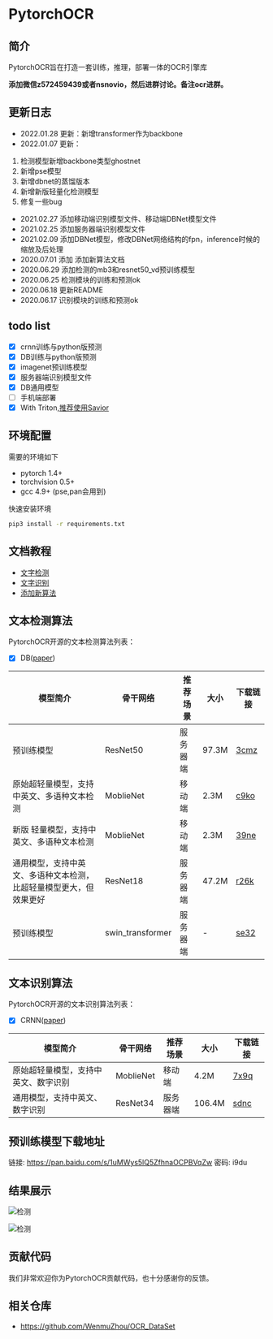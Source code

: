 # PytorchOCR

## 简介
PytorchOCR旨在打造一套训练，推理，部署一体的OCR引擎库

**添加微信z572459439或者nsnovio，然后进群讨论。备注ocr进群。**

## 更新日志
* 2022.01.28 更新：新增transformer作为backbone
* 2022.01.07 更新：
1. 检测模型新增backbone类型ghostnet
2. 新增pse模型
3. 新增dbnet的蒸馏版本
4. 新增新版轻量化检测模型
5. 修复一些bug
* 2021.02.27 添加移动端识别模型文件、移动端DBNet模型文件
* 2021.02.25 添加服务器端识别模型文件
* 2021.02.09 添加DBNet模型，修改DBNet网络结构的fpn，inference时候的缩放及后处理
* 2020.07.01 添加 添加新算法文档
* 2020.06.29 添加检测的mb3和resnet50_vd预训练模型
* 2020.06.25 检测模块的训练和预测ok
* 2020.06.18 更新README
* 2020.06.17 识别模块的训练和预测ok

## todo list
* [x] crnn训练与python版预测
* [x] DB训练与python版预测
* [x] imagenet预训练模型
* [x] 服务器端识别模型文件
* [x] DB通用模型
* [ ] 手机端部署
* [x] With Triton,[推荐使用Savior](https://github.com/novioleo/Savior)

## 环境配置

需要的环境如下
* pytorch 1.4+
* torchvision 0.5+
* gcc 4.9+ (pse,pan会用到)

快速安装环境
```bash
pip3 install -r requirements.txt
```

## 文档教程
* [文字检测](doc/检测.md)
* [文字识别](doc/识别.md)
* [添加新算法](doc/添加新算法.md)

## 文本检测算法

PytorchOCR开源的文本检测算法列表：
- [x]  DB([paper](https://arxiv.org/abs/1911.08947))

| 模型简介                              | 骨干网络             | 推荐场景 | 大小    | 下载链接                                                     |
|-----------------------------------|------------------|  ----  |-------|----------------------------------------------------------|
| 预训练模型                             | ResNet50         | 服务器端| 97.3M | [ 3cmz](https://pan.baidu.com/s/1l4T0KX4W-PFy1EH5Nh9HSA) |
| 原始超轻量模型，支持中英文、多语种文本检测             | MoblieNet        | 移动端| 2.3M  | [c9ko](https://pan.baidu.com/s/1DpM_HzwYFgAJhjgUtQ7CCw)  |
| 新版 轻量模型，支持中英文、多语种文本检测             | MoblieNet        | 移动端| 2.3M  | [39ne](https://pan.baidu.com/s/1h52tjRYuWdcFEfXjQVYEFQ)  |
| 通用模型，支持中英文、多语种文本检测，比超轻量模型更大，但效果更好 | ResNet18         | 服务器端| 47.2M | [r26k](https://pan.baidu.com/s/1Pt1P0Z8b280AAjr9jLMqeg)  |
| 预训练模型                             | swin_transformer | 服务器端| -     | [se32](https://pan.baidu.com/s/1VhoxcjHrOLChwrp03JNwtg)  |


## 文本识别算法
PytorchOCR开源的文本识别算法列表：
- [x]  CRNN([paper](https://arxiv.org/abs/1507.05717))

| 模型简介 | 骨干网络 | 推荐场景 |大小 |  下载链接 |
|  ----  | ----  |  ----  | ----  | ----  |
|原始超轻量模型，支持中英文、数字识别|MoblieNet| 移动端|4.2M|[7x9q](https://pan.baidu.com/s/1l2BhmrjO1ZtmNw5yWCdPZQ)|
|通用模型，支持中英文、数字识别|ResNet34| 服务器端|106.4M|[sdnc](https://pan.baidu.com/s/1gnFVXHW-nOz1r8c53u-QFQ)|


## 预训练模型下载地址
链接: https://pan.baidu.com/s/1uMWys5lQ5ZfhnaOCPBVqZw  密码: i9du

## 结果展示

![检测](doc/imgs/exampl1.png)

![检测](doc/imgs/exampl2.png)

## 贡献代码
我们非常欢迎你为PytorchOCR贡献代码，也十分感谢你的反馈。

## 相关仓库
* https://github.com/WenmuZhou/OCR_DataSet
